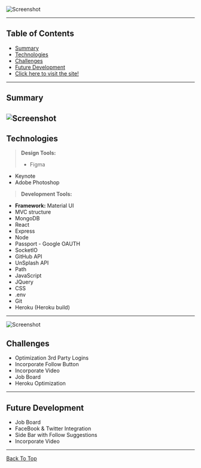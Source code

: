 ![Screenshot](assets/images/Dev4brackets.png?raw=true ) 


---

## Table of Contents
  * [Summary](#Summary)
  * [Technologies](#technologies)
  * [Challenges](#challenges)
  * [Future Development](#future-development)
  * [Click here to visit the site!](https://devver.herokuapp.com/)
---

## Summary 
 ![Screenshot](src/userassets/images/user.png?raw=true ) 
---

## Technologies
> <b>Design Tools:</b>
> * Figma
  * Keynote
  * Adobe Photoshop
  
> <b>Development Tools:</b>
  * <b>Framework:</b> Material UI
  * MVC structure
  * MongoDB
  * React
  * Express
  * Node 
  * Passport - Google OAUTH
  * SocketIO
  * GitHub API
  * UnSplash API
  * Path
  * JavaScript
  * JQuery
  * CSS
  * .env
  * Git
  * Heroku (Heroku build)
---
![Screenshot](assets/images/login.png?raw=true ) 
## Challenges

* Optimization 3rd Party Logins
* Incorporate Follow Button
* Incorporate Video
* Job Board
* Heroku Optimization

---

## Future Development 
* Job Board
* FaceBook & Twitter Integration
* Side Bar with Follow Suggestions
* Incorporate Video


---



[Back To Top](#podshack)
